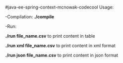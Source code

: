 #java-ee-spring-context-mcnowak-codecool
Usage:

-Compilation:
**./compile**

-Run:

**./run file_name.csv** to print content in table

**./run xml file_name.csv** to print content in xml format

**./run json file_name.csv** to print content in json format